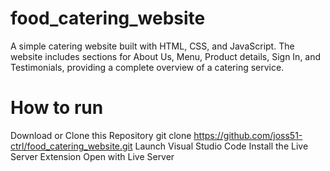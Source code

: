 # food_catering_website
A simple catering website built with HTML, CSS, and JavaScript. The website includes sections for About Us, Menu, Product details, Sign In, and Testimonials, providing a complete overview of a catering service.

# How to run
Download or Clone this Repository
git clone https://github.com/joss51-ctrl/food_catering_website.git
Launch Visual Studio Code
Install the Live Server Extension
Open with Live Server
